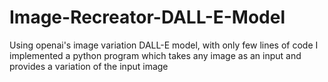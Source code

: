 # Image-Recreator-DALL-E-Model
Using openai's image variation DALL-E model, with only few lines of code I implemented a python program which takes any image as an input and provides a variation of the input image 
